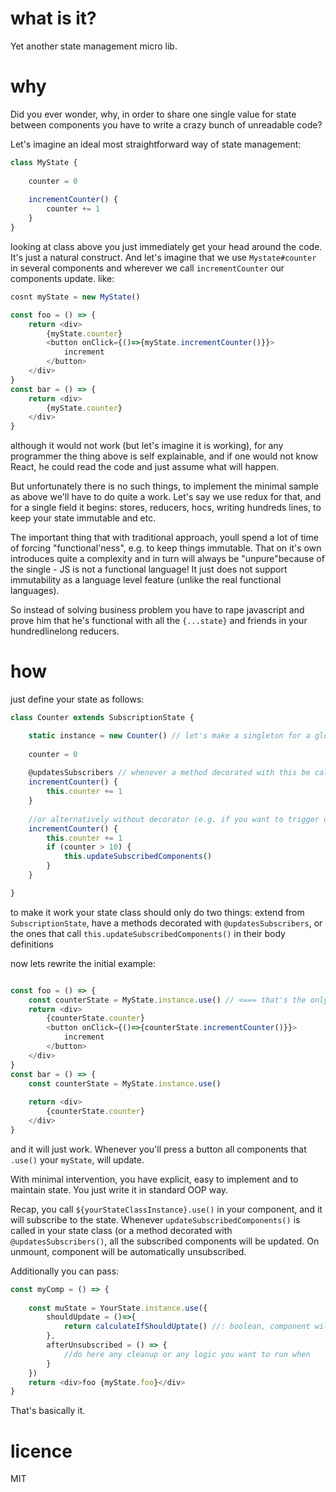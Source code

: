 # what is it? 
Yet another state management micro lib.
# why
Did you ever wonder, why, in order to share 
one single value for state between components you have to write a crazy bunch of unreadable code? 

Let's imagine an ideal most straightforward way of state management: 
```typescript jsx
class MyState {
    
    counter = 0
    
    incrementCounter() {
        counter += 1
    }   
}
```
looking at class above you just immediately get your head around the code. It's just a natural construct.
And let's imagine that we use `Mystate#counter` in several components and wherever we call `incrementCounter` our components update.
like:
```typescript jsx
cosnt myState = new MyState()

const foo = () => {
    return <div>
        {myState.counter}
        <button onClick={()=>{myState.incrementCounter()}}>
            increment
        </button>
    </div>
}
const bar = () => {
    return <div>
        {myState.counter}
    </div>
}
```  
although it would not work (but let's imagine it is working), for any programmer the thing above is self explainable,
and if one would not know React, he could read the code and just assume what will happen.

But unfortunately there is no such things, to implement the minimal sample as above we'll have to
do quite a work. Let's say we use redux for that, and for a single field it begins: stores, reducers, hocs, writing hundreds lines,
to keep your state immutable and etc.

The important thing that with traditional approach, youll spend a lot of time of forcing "functional'ness", e.g. to keep things immutable.
That on it's own introduces quite a complexity and in turn will always be "unpure"because of the single - JS is not a functional language! It just does not support immutability 
as a language level feature (unlike the real functional languages).

So instead of solving business problem you have to rape javascript and prove him that he's functional with all the `{...state}` and friends in your hundredlinelong reducers.

# how
just define your state as follows:

```typescript jsx
class Counter extends SubscriptionState {

    static instance = new Counter() // let's make a singleton for a global state. 
    
    counter = 0
    
    @updatesSubscribers // whenever a method decorated with this be called, the components subscribed to this state will be updated
    incrementCounter() {
        this.counter += 1
    }
    
    //or alternatively without decorator (e.g. if you want to trigger update conditionally etc.)
    incrementCounter() {
        this.counter += 1
        if (counter > 10) {
            this.updateSubscribedComponents()
        }
    }    

}
```
to make it work your state class should only do two things: 
extend from `SubscriptionState`, 
have a methods decorated with `@updatesSubscribers`, or the ones that call `this.updateSubscribedComponents()` in their body definitions

now lets rewrite the initial example:
```typescript jsx

const foo = () => {
    const counterState = MyState.instance.use() // <=== that's the only thing you should do in your component to make it work
    return <div>
        {counterState.counter}
        <button onClick={()=>{counterState.incrementCounter()}}>
            increment
        </button>
    </div>
}
const bar = () => {
    const counterState = MyState.instance.use() 
    
    return <div>
        {counterState.counter}
    </div>
}
```
and it will just work. Whenever you'll press a button all components that `.use()` your `myState`, will update.
 
With minimal intervention, you have explicit, easy to implement and to maintain state. You just write it in standard OOP way.

Recap, you call `${yourStateClassInstance}.use()` in your component, and it will subscribe to the state. Whenever `updateSubscribedComponents()` is called in your
state class (or a method decorated with `@updatesSubscribers()`, all the subscribed components will be updated. On unmount, component will be automatically unsubscribed.

Additionally you can pass:
```typescript jsx
const myComp = () => {
    
    const muState = YourState.instance.use({
        shouldUpdate = ()=>{
            return calculateIfShouldUptate() //: boolean, component will be updated only if `true` was returned
        },
        afterUnsubscribed = () => {
            //do here any cleanup or any logic you want to run when 
        }       
    })    
    return <div>foo {myState.foo}</div>
}
```

That's basically it.

# licence
MIT